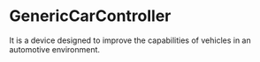 # GenericCarController
It is a device designed to improve the capabilities of vehicles in an automotive environment.
